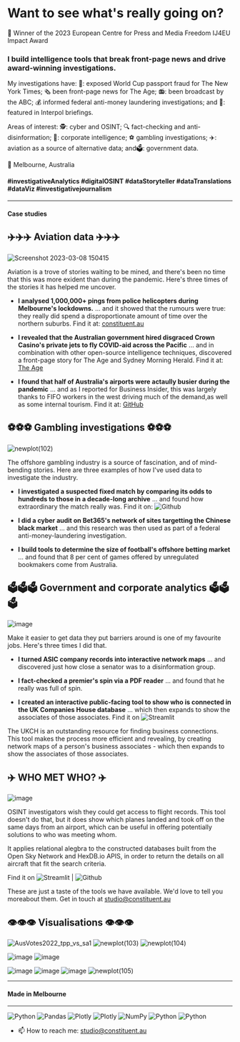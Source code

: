 # Want to see what's really going on? 
🥇 Winner of the 2023 European Centre for Press and Media Freedom IJ4EU Impact Award
### I build intelligence tools that break front-page news and drive award-winning investigations.


My investigations have: 🛂: exposed World Cup passport fraud for The New York Times; 🗞️ been front-page news for The Age; 📻: been broadcast by the ABC; 💰 informed federal anti-money laundering investigations; and 🚓: featured in Interpol briefings. 

Areas of interest: 🕵️: cyber and OSINT; :mag: fact-checking and anti-disinformation; 👥: corporate intelligence; :soccer: gambling investigations; ✈️: aviation as a source of alternative data; and🗳️: government data.

📍 Melbourne, Australia

#### #investigativeAnalytics #digitalOSINT #dataStoryteller #dataTranslations #dataViz #investigativejournalism


-----------
#### Case studies 


## ✈️✈️✈️ Aviation data ✈️✈️✈️
![Screenshot 2023-03-08 150415](https://github.com/jckkrr/jckkrr/assets/69304112/2f29d915-bb3d-4507-87fa-674a8d9eff2e)

Aviation is a trove of stories waiting to be mined, and there's been no time that this was more exident than during the pandemic. Here's three times of the stories it has helped me uncover. 

- **I analysed 1,000,000+ pings from police helicopters during Melbourne's lockdowns.** ... and it showed that the rumours were true: they really did spend a disproportionate amount of time over the northern suburbs. Find it at: [constituent.au](http://constituent.au/million_pings_melbourne_lockdown_police_helicopter.html)

- **I revealed that the Australian government hired disgraced Crown Casino's private jets to fly COVID-aid across the Pacific** ... and in combination with other open-source intelligence techniques, discovered a front-page story for The Age and Sydney Morning Herald. Find it at: [The Age](https://www.theage.com.au/national/commonwealth-hires-luxury-crown-executive-jets-to-do-aid-work-in-pacific-20211214-p59hed.html)

- **I found that half of Australia's airports were actaully busier during the pandemic** ... and as I reported for Business Insider, this was largely thanks to FIFO workers in the west driving much of the demand,as well as some internal tourism. Find it at: [GitHub](https://github.com/jckkrr/half_of_australian_airports_were_busier_during_pandemic)


## ⚽⚽⚽ Gambling investigations ⚽⚽⚽
![newplot(102)](https://github.com/jckkrr/jckkrr/assets/69304112/1381f7f6-1c11-4207-be55-3d7a0c262aaa)

The offshore gambling industry is a source of fascination, and of mind-bending stories. Here are three examples of how I've used data to investigate the industry.

- **I investigated a suspected fixed match by comparing its odds to hundreds to those in a decade-long archive** ... and found how extraordinary the match really was. Find it on: ![Github](https://github.com/jckkrr/Unlayering_Oddsportal) 


- **I did a cyber audit on Bet365's network of sites targetting the Chinese black market** ... and this research was then used as part of a federal anti-money-laundering investigation. 

- **I build tools to determine the size of football's offshore betting market** ... and found that 8 per cent of games offered by unregulated bookmakers come from Australia. 


## 🗳️🗳️🗳️ Government and corporate analytics 🗳️🗳️🗳️
![image](https://github.com/jckkrr/jckkrr/assets/69304112/41781c8b-dbb2-4b32-b666-295fc571a29d)

Make it easier to get data they put barriers around is one of my favourite jobs. Here's three times I did that. 

- **I turned ASIC company records into interactive network maps** ... and discovered just how close a senator was to a disinformation group.

- **I fact-checked a premier's spin via a PDF reader** ... and found that he really was full of spin.

- **I created an interactive public-facing tool to show who is connected in the UK Companies House database** ... which then expands to show the associates of those associates. Find it on ![Streamlit](https://jckkrr-uk-companies-house-network-ma-officer-connections-6kwzs0.streamlit.app)



The UKCH is an outstanding resource for finding business connections. This tool makes the process more efficient and revealing, by creating network maps of a person's business associates - which then expands to show the associates of those associates. 


## :airplane: WHO MET WHO? :airplane:
![image](https://user-images.githubusercontent.com/69304112/217395977-3c3f5d25-8458-4f8e-8dee-9a657768f6f3.png)

OSINT investigators wish they could get access to flight records. This tool doesn't do that, but it does show which planes landed and took off on the same days from an airport, which can be useful in offering potentially solutions to who was meeting whom.

It applies relational alegbra to the constructed databases built from the Open Sky Network and HexDB.io APIS, in order to return the details on all aircraft that fit the search criteria.

Find it on ![Streamlit](https://jckkrr-airport-crossover-tool-streamlit-app-ttrh8c.streamlit.app) | ![Github](https://github.com/jckkrr/UK_Companies_House_Network_Mapper) 

These are just a taste of the tools we have available. We'd love to tell you moreabout them. Get in touch at studio@constituent.au

## 👁️👁️👁️ Visualisations 👁️👁️👁️ 
![AusVotes2022_tpp_vs_sa1](https://github.com/jckkrr/jckkrr/assets/69304112/85841fb1-52e8-49d4-9083-0b2b761eef8c)
![newplot(103)](https://github.com/jckkrr/jckkrr/assets/69304112/b792f2e2-8517-488b-aa21-0683f6c1dfac)
![newplot(104)](https://github.com/jckkrr/jckkrr/assets/69304112/4b392749-a3b0-48d1-8e58-6394495ac029)

![image](https://user-images.githubusercontent.com/69304112/217395873-98403be4-bb31-441d-850e-1cab033a06c2.png)
![image](https://user-images.githubusercontent.com/69304112/211272449-3c80d1c2-5bf7-4542-b4f5-9d12a14eba5c.png)

![image](https://github.com/jckkrr/jckkrr/assets/69304112/df8a6d5b-f8e8-4996-aef1-a0f705c7c93f)
![image](https://github.com/jckkrr/jckkrr/assets/69304112/a6e28543-c613-4b49-ac75-0a82b33ee4f4)
![image](https://github.com/jckkrr/jckkrr/assets/69304112/20b9e88b-8d61-41af-8f95-4a7b815b45bf)
![newplot(105)](https://github.com/jckkrr/jckkrr/assets/69304112/206ef42b-4ea1-429d-9ea5-935ef9f00274)

-----------
#### Made in Melbourne

-----------

![Python](https://img.shields.io/badge/python-3670A0?style=for-the-badge&logo=python&logoColor=ffdd54)
![Pandas](https://img.shields.io/badge/pandas-%23150458.svg?style=for-the-badge&logo=pandas&logoColor=white)
![Plotly](https://img.shields.io/badge/Plotly-%233F4F75.svg?style=for-the-badge&logo=plotly&logoColor=white)
![Plotly](https://img.shields.io/badge/Dash-%233F4F75.svg?style=for-the-badge&logo=plotly&logoColor=white)
![NumPy](https://img.shields.io/badge/numpy-%23013243.svg?style=for-the-badge&logo=numpy&logoColor=white)
![Python](https://img.shields.io/badge/BeautSoup-3670A0?style=for-the-badge&logo=python&logoColor=ffdd54)
![Python](https://img.shields.io/badge/Selenium-3670A0?style=for-the-badge&logo=python&logoColor=ffdd54)

- 📫 How to reach me: studio@constituent.au

